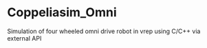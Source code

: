 # Coppeliasim_Omni
Simulation of four wheeled omni drive robot in vrep using C/C++ via external API
